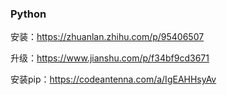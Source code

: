 ### Python

安装：https://zhuanlan.zhihu.com/p/95406507

升级：https://www.jianshu.com/p/f34bf9cd3671

安装pip：https://codeantenna.com/a/IgEAHHsyAv

